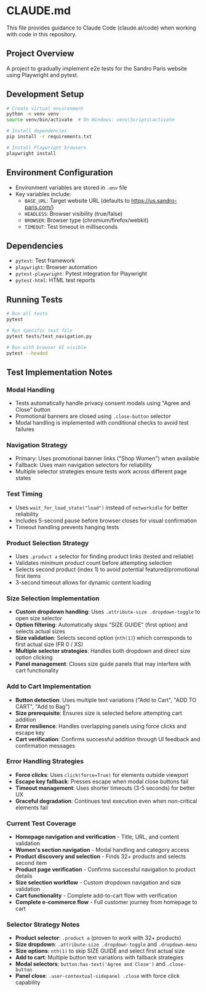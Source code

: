 # CLAUDE.md

This file provides guidance to Claude Code (claude.ai/code) when working with code in this repository.

## Project Overview

A project to gradually implement e2e tests for the Sandro Paris website using Playwright and pytest.

## Development Setup

```bash
# Create virtual environment
python -m venv venv
source venv/bin/activate  # On Windows: venv\Scripts\activate

# Install dependencies
pip install -r requirements.txt

# Install Playwright browsers
playwright install
```

## Environment Configuration

- Environment variables are stored in `.env` file
- Key variables include:
  - `BASE_URL`: Target website URL (defaults to https://us.sandro-paris.com/)
  - `HEADLESS`: Browser visibility (true/false)
  - `BROWSER`: Browser type (chromium/firefox/webkit)
  - `TIMEOUT`: Test timeout in milliseconds

## Dependencies

- `pytest`: Test framework
- `playwright`: Browser automation
- `pytest-playwright`: Pytest integration for Playwright
- `pytest-html`: HTML test reports

## Running Tests

```bash
# Run all tests
pytest

# Run specific test file
pytest tests/test_navigation.py

# Run with browser UI visible
pytest --headed
```

## Test Implementation Notes

### Modal Handling
- Tests automatically handle privacy consent modals using "Agree and Close" button
- Promotional banners are closed using `.close-button` selector
- Modal handling is implemented with conditional checks to avoid test failures

### Navigation Strategy
- Primary: Uses promotional banner links ("Shop Women") when available
- Fallback: Uses main navigation selectors for reliability
- Multiple selector strategies ensure tests work across different page states

### Test Timing
- Uses `wait_for_load_state("load")` instead of `networkidle` for better reliability
- Includes 5-second pause before browser closes for visual confirmation
- Timeout handling prevents hanging tests

### Product Selection Strategy
- Uses `.product a` selector for finding product links (tested and reliable)
- Validates minimum product count before attempting selection
- Selects second product (index 1) to avoid potential featured/promotional first items
- 3-second timeout allows for dynamic content loading

### Size Selection Implementation
- **Custom dropdown handling**: Uses `.attribute-size .dropdown-toggle` to open size selector
- **Option filtering**: Automatically skips "SIZE GUIDE" (first option) and selects actual sizes
- **Size validation**: Selects second option (`nth(1)`) which corresponds to first actual size (FR 0 / XS)
- **Multiple selector strategies**: Handles both dropdown and direct size option clicking
- **Panel management**: Closes size guide panels that may interfere with cart functionality

### Add to Cart Implementation
- **Button detection**: Uses multiple text variations ("Add to Cart", "ADD TO CART", "Add to Bag")
- **Size prerequisite**: Ensures size is selected before attempting cart addition
- **Error resilience**: Handles overlapping panels using force clicks and escape key
- **Cart verification**: Confirms successful addition through UI feedback and confirmation messages

### Error Handling Strategies
- **Force clicks**: Uses `click(force=True)` for elements outside viewport
- **Escape key fallback**: Presses escape when modal close buttons fail
- **Timeout management**: Uses shorter timeouts (3-5 seconds) for better UX
- **Graceful degradation**: Continues test execution even when non-critical elements fail

### Current Test Coverage
- **Homepage navigation and verification** - Title, URL, and content validation
- **Women's section navigation** - Modal handling and category access
- **Product discovery and selection** - Finds 32+ products and selects second item
- **Product page verification** - Confirms successful navigation to product details
- **Size selection workflow** - Custom dropdown navigation and size validation
- **Cart functionality** - Complete add-to-cart flow with verification
- **Complete e-commerce flow** - Full customer journey from homepage to cart

### Selector Strategy Notes
- **Product selector**: `.product a` (proven to work with 32+ products)
- **Size dropdown**: `.attribute-size .dropdown-toggle` and `.dropdown-menu`
- **Size options**: `nth(1)` to skip SIZE GUIDE and select first actual size
- **Add to cart**: Multiple button text variations with fallback strategies
- **Modal selectors**: `button:has-text('Agree and Close')` and `.close-button`
- **Panel close**: `.user-contextual-sidepanel .close` with force click capability